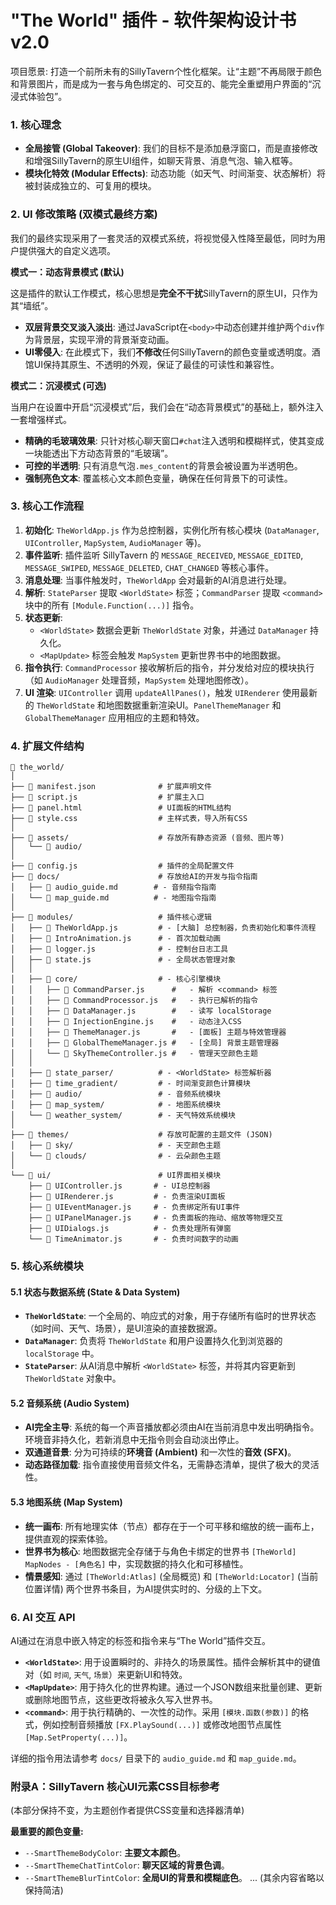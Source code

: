 
"The World" 插件 - 软件架构设计书 v2.0
=========================================

项目愿景: 打造一个前所未有的SillyTavern个性化框架。让“主题”不再局限于颜色和背景图片，而是成为一套与角色绑定的、可交互的、能完全重塑用户界面的“沉浸式体验包”。

### 1. 核心理念

*   **全局接管 (Global Takeover)**: 我们的目标不是添加悬浮窗口，而是直接修改和增强SillyTavern的原生UI组件，如聊天背景、消息气泡、输入框等。
*   **模块化特效 (Modular Effects)**: 动态功能（如天气、时间渐变、状态解析）将被封装成独立的、可复用的模块。

### 2. UI 修改策略 (双模式最终方案)

我们的最终实现采用了一套灵活的双模式系统，将视觉侵入性降至最低，同时为用户提供强大的自定义选项。

**模式一：动态背景模式 (默认)**

这是插件的默认工作模式，核心思想是**完全不干扰**SillyTavern的原生UI，只作为其“墙纸”。

*   **双层背景交叉淡入淡出**: 通过JavaScript在`<body>`中动态创建并维护两个`div`作为背景层，实现平滑的背景渐变动画。
*   **UI零侵入**: 在此模式下，我们**不修改**任何SillyTavern的颜色变量或透明度。酒馆UI保持其原生、不透明的外观，保证了最佳的可读性和兼容性。

**模式二：沉浸模式 (可选)**

当用户在设置中开启“沉浸模式”后，我们会在“动态背景模式”的基础上，额外注入一套增强样式。

*   **精确的毛玻璃效果**: 只针对核心聊天窗口`#chat`注入透明和模糊样式，使其变成一块能透出下方动态背景的“毛玻璃”。
*   **可控的半透明**: 只有消息气泡`.mes_content`的背景会被设置为半透明色。
*   **强制亮色文本**: 覆盖核心文本颜色变量，确保在任何背景下的可读性。

### 3. 核心工作流程

1.  **初始化**: `TheWorldApp.js` 作为总控制器，实例化所有核心模块 (`DataManager`, `UIController`, `MapSystem`, `AudioManager` 等)。
2.  **事件监听**: 插件监听 SillyTavern 的 `MESSAGE_RECEIVED`, `MESSAGE_EDITED`, `MESSAGE_SWIPED`, `MESSAGE_DELETED`, `CHAT_CHANGED` 等核心事件。
3.  **消息处理**: 当事件触发时，`TheWorldApp` 会对最新的AI消息进行处理。
4.  **解析**: `StateParser` 提取 `<WorldState>` 标签；`CommandParser` 提取 `<command>` 块中的所有 `[Module.Function(...)]` 指令。
5.  **状态更新**:
    *   `<WorldState>` 数据会更新 `TheWorldState` 对象，并通过 `DataManager` 持久化。
    *   `<MapUpdate>` 标签会触发 `MapSystem` 更新世界书中的地图数据。
6.  **指令执行**: `CommandProcessor` 接收解析后的指令，并分发给对应的模块执行（如 `AudioManager` 处理音频，`MapSystem` 处理地图修改）。
7.  **UI 渲染**: `UIController` 调用 `updateAllPanes()`，触发 `UIRenderer` 使用最新的 `TheWorldState` 和地图数据重新渲染UI。`PanelThemeManager` 和 `GlobalThemeManager` 应用相应的主题和特效。

### 4. 扩展文件结构

```
📁 the_world/
│
├── 📜 manifest.json              # 扩展声明文件
├── 📜 script.js                  # 扩展主入口
├── 📜 panel.html                 # UI面板的HTML结构
├── 📜 style.css                  # 主样式表，导入所有CSS
│
├── 📁 assets/                    # 存放所有静态资源 (音频、图片等)
│   └── 📁 audio/
│
├── 📁 config.js                  # 插件的全局配置文件
├── 📁 docs/                      # 存放给AI的开发与指令指南
│   ├── 📜 audio_guide.md        # - 音频指令指南
│   └── 📜 map_guide.md          # - 地图指令指南
│
├── 📁 modules/                   # 插件核心逻辑
│   ├── 📜 TheWorldApp.js         # - [大脑] 总控制器，负责初始化和事件流程
│   ├── 📜 IntroAnimation.js      # - 首次加载动画
│   ├── 📜 logger.js              # - 控制台日志工具
│   ├── 📜 state.js               # - 全局状态管理对象
│   │
│   ├── 📁 core/                  # - 核心引擎模块
│   │   ├── 📜 CommandParser.js      #   - 解析 <command> 标签
│   │   ├── 📜 CommandProcessor.js   #   - 执行已解析的指令
│   │   ├── 📜 DataManager.js        #   - 读写 localStorage
│   │   ├── 📜 InjectionEngine.js    #   - 动态注入CSS
│   │   ├── 📜 ThemeManager.js       #   - [面板] 主题与特效管理器
│   │   ├── 📜 GlobalThemeManager.js #   - [全局] 背景主题管理器
│   │   └── 📜 SkyThemeController.js #   - 管理天空颜色主题
│   │
│   ├── 📁 state_parser/          # - <WorldState> 标签解析器
│   ├── 📁 time_gradient/         # - 时间渐变颜色计算模块
│   ├── 📁 audio/                 # - 音频系统模块
│   ├── 📁 map_system/            # - 地图系统模块
│   └── 📁 weather_system/        # - 天气特效系统模块
│
├── 📁 themes/                    # 存放可配置的主题文件 (JSON)
│   ├── 📁 sky/                   # - 天空颜色主题
│   └── 📁 clouds/                # - 云朵颜色主题
│
└── 📁 ui/                        # UI界面相关模块
    ├── 📜 UIController.js       # - UI总控制器
    ├── 📜 UIRenderer.js         # - 负责渲染UI面板
    ├── 📜 UIEventManager.js     # - 负责绑定所有UI事件
    ├── 📜 UIPanelManager.js     # - 负责面板的拖动、缩放等物理交互
    ├── 📜 UIDialogs.js          # - 负责处理所有弹窗
    └── 📜 TimeAnimator.js       # - 负责时间数字的动画
```

### 5. 核心系统模块

#### 5.1 状态与数据系统 (State & Data System)
*   **`TheWorldState`**: 一个全局的、响应式的对象，用于存储所有临时的世界状态（如时间、天气、场景），是UI渲染的直接数据源。
*   **`DataManager`**: 负责将 `TheWorldState` 和用户设置持久化到浏览器的 `localStorage` 中。
*   **`StateParser`**: 从AI消息中解析 `<WorldState>` 标签，并将其内容更新到 `TheWorldState` 对象中。

#### 5.2 音频系统 (Audio System)
*   **AI完全主导**: 系统的每一个声音播放都必须由AI在当前消息中发出明确指令。环境音非持久化，若新消息中无指令则会自动淡出停止。
*   **双通道音景**: 分为可持续的**环境音 (Ambient)** 和一次性的**音效 (SFX)**。
*   **动态路径加载**: 指令直接使用音频文件名，无需静态清单，提供了极大的灵活性。

#### 5.3 地图系统 (Map System)
*   **统一画布**: 所有地理实体（节点）都存在于一个可平移和缩放的统一画布上，提供直观的探索体验。
*   **世界书为核心**: 地图数据完全存储于与角色卡绑定的世界书 `[TheWorld] MapNodes - [角色名]` 中，实现数据的持久化和可移植性。
*   **情景感知**: 通过 `[TheWorld:Atlas]` (全局概览) 和 `[TheWorld:Locator]` (当前位置详情) 两个世界书条目，为AI提供实时的、分级的上下文。

### 6. AI 交互 API

AI通过在消息中嵌入特定的标签和指令来与“The World”插件交互。

*   **`<WorldState>`**: 用于设置瞬时的、非持久的场景属性。插件会解析其中的键值对（如 `时间`, `天气`, `场景`）来更新UI和特效。
*   **`<MapUpdate>`**: 用于持久化的世界构建。通过一个JSON数组来批量创建、更新或删除地图节点，这些更改将被永久写入世界书。
*   **`<command>`**: 用于执行精确的、一次性的动作。采用 `[模块.函数(参数)]` 的格式，例如控制音频播放 `[FX.PlaySound(...)]` 或修改地图节点属性 `[Map.SetProperty(...)]`。

详细的指令用法请参考 `docs/` 目录下的 `audio_guide.md` 和 `map_guide.md`。

### 附录A：SillyTavern 核心UI元素CSS目标参考
(本部分保持不变，为主题创作者提供CSS变量和选择器清单)

**最重要的颜色变量:**
*   `--SmartThemeBodyColor`: **主要文本颜色**。
*   `--SmartThemeChatTintColor`: **聊天区域的背景色调**。
*   `--SmartThemeBlurTintColor`: **全局UI的背景和模糊底色**。
... (其余内容省略以保持简洁)

